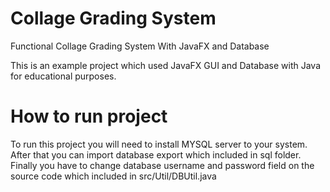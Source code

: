 # Collage Grading System
Functional Collage Grading System With JavaFX and Database

This is an example project which used JavaFX GUI and Database with Java for educational purposes.

# How to run project
To run this project you will need to install MYSQL server to your system. After that you can import database export which
included in sql folder. Finally you have to change database username and password field
on the source code which included in src/Util/DBUtil.java
